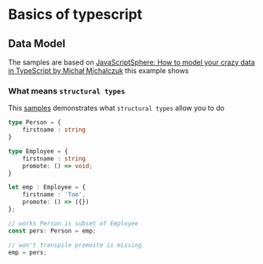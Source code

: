 # Basics of typescript


## Data Model

The samples are based on [JavaScriptSphere: How to model your crazy data in TypeScript by Michał Michalczuk](https://www.youtube.com/watch?v=HQ-7ldlWXmY) this example shows

### What means `structural types`
This [samples](https://www.typescriptlang.org/play?ssl=19&ssc=12&pln=1&pc=1#code/C4TwDgpgBAChBOBnA9gOygXigbwFBQKgDMBLJYVAQwFtoAuKRYeE1AcylwF9ddRIoAUWpgANshARoWPIWJkmVWlAZMW7TnLDxk1ZMAgMAFAEpMAPigA3ZCQAmAbm69REYFAgiVQkeMnScfEJSciV6KAByABVdCIAaIIJtXX1DKFMLdOwuE24nXAB6AqgAd2R4AGtEWAQUdBJqxABXACNENyhkIh8xCSlcAGM0JihIJAY4JDRMDxF8otK0CPdmSlREMBJXUZ09EgMoBqhqBsRWNlxPMBmxxHygA) demonstrates what `structural types` allow you to do
```ts
type Person = {
    firstname : string 
}

type Employee = {
    firstname : string 
    promote: () => void;
}

let emp : Employee = {
    firstname : 'Tom',
    promote: () => ({})
};

// works Person is subset of Employee
const pers: Person = emp;

// won't transpile promoite is missing
emp = pers;
```
